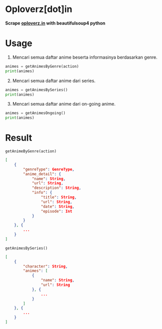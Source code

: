 # Oploverz[dot]in

**Scrape [oploverz.in](https://www.oploverz.in) with beautifulsoup4 python**

# Usage

1. Mencari semua daftar anime beserta informasinya berdasarkan genre.
```py
animes = getAnimesByGenre(action) 
print(animes)
```

2. Mencari semua daftar anime dari series.
```py
animes = getAnimesBySeries()
print(animes)
```

3. Mencari semua daftar anime dari on-going anime.
```py
animes = getAnimesOngoing()
print(animes)
```


# Result

`getAnimeByGenre(action)`


```json
[
	{
		"genreType": GenreType,
		"anime_detail": {
			"name": String,
			"url": String,
			"description": String,
			"info": {
				"title": String,
				"url": String,
				"date": String,
				"episode": Int
			}
		}
	}, {
		...
	}
]
```

`getAnimesBySeries()`

```json
[
	{
		"character": String,
		"animes": [
			{
				"name": String,
				"url": String
			}, {
				...
			}
		]
	}, {
		...
	}
]
```